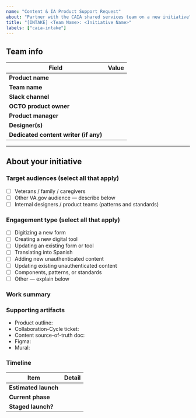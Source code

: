 ```yaml
---
name: "Content & IA Product Support Request"
about: "Partner with the CAIA shared services team on a new initiative"
title: "[INTAKE] <Team Name>: <Initiative Name>"
labels: ["caia-intake"]
---
```


## Team info
| Field | Value |
| ----- | ----- |
| **Product name** | <!-- e.g. VA Disability Claims Tool --> |
| **Team name** | <!-- e.g. Benefits Platform --> |
| **Slack channel** | <!-- e.g. #benefits-platform --> |
| **OCTO product owner** | |
| **Product manager** | |
| **Designer(s)** | |
| **Dedicated content writer (if any)** | |

---

## About your initiative

### Target audiences (select all that apply)
- [ ] Veterans / family / caregivers
- [ ] Other VA.gov audience — describe below
- [ ] Internal designers / product teams (patterns and standards)

### Engagement type (select all that apply)
- [ ] Digitizing a new form  
- [ ] Creating a new digital tool  
- [ ] Updating an existing form or tool  
- [ ] Translating into Spanish  
- [ ] Adding new unauthenticated content  
- [ ] Updating existing unauthenticated content  
- [ ] Components, patterns, or standards  
- [ ] Other — explain below

### Work summary
<!-- Briefly describe what will be built or updated -->

### Supporting artifacts
<!-- Add any links that exist today -->
- Product outline:
- Collaboration-Cycle ticket:
- Content source-of-truth doc:
- Figma:
- Mural:

### Timeline
| Item | Detail |
| ---- | ------ |
| **Estimated launch** | <!-- YYYY-MM-DD --> |
| **Current phase** | <!-- wireframes / in dev / UAT --> |
| **Staged launch?** | <!-- Yes/No. If yes, outline phases --> |
